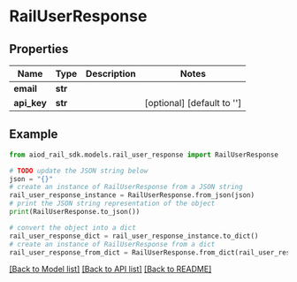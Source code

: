 # RailUserResponse


## Properties

Name | Type | Description | Notes
------------ | ------------- | ------------- | -------------
**email** | **str** |  | 
**api_key** | **str** |  | [optional] [default to '']

## Example

```python
from aiod_rail_sdk.models.rail_user_response import RailUserResponse

# TODO update the JSON string below
json = "{}"
# create an instance of RailUserResponse from a JSON string
rail_user_response_instance = RailUserResponse.from_json(json)
# print the JSON string representation of the object
print(RailUserResponse.to_json())

# convert the object into a dict
rail_user_response_dict = rail_user_response_instance.to_dict()
# create an instance of RailUserResponse from a dict
rail_user_response_from_dict = RailUserResponse.from_dict(rail_user_response_dict)
```
[[Back to Model list]](../README.md#documentation-for-models) [[Back to API list]](../README.md#documentation-for-api-endpoints) [[Back to README]](../README.md)


